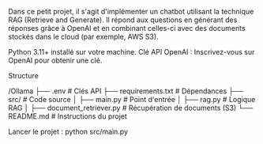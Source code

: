 
Dans ce petit projet, il s'agit d'implémenter un chatbot utilisant la technique RAG (Retrieve and Generate). Il répond aux questions en générant des réponses grâce à OpenAI et en combinant celles-ci avec des documents stockés dans le cloud (par exemple, AWS S3).

Python 3.11+ installé sur votre machine.
Clé API OpenAI : Inscrivez-vous sur OpenAI pour obtenir une clé.

Structure

/Ollama
├── .env                    # Clés API
├── requirements.txt         # Dépendances
├── src/                     # Code source
│   ├── main.py              # Point d'entrée
│   ├── rag.py               # Logique RAG
│   ├── document_retriever.py # Récupération de documents (S3)
└── README.md                # Instructions du projet


Lancer le projet : 
python src/main.py

